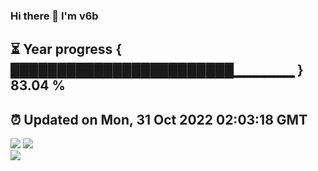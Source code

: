 ### Hi there 👋  I'm v6b  
⏳ Year progress { ████████████████████████▁▁▁▁▁▁ } 83.04 %
---
⏰ Updated on Mon, 31 Oct 2022 02:03:18 GMT
---
![](https://github-readme-stats.vercel.app/api?username=v6b&bg_color=30,e96443,904e95&title_color=fff&text_color=fff&layout=compact)
![](https://github-readme-stats.vercel.app/api/top-langs/?username=v6b&layout=compact&bg_color=30,e96443,904e95&title_color=fff&text_color=fff)  
![](https://gcore.jsdelivr.net/gh/v6b/v6b@main/assets/github-contribution-grid-snake.svg)

